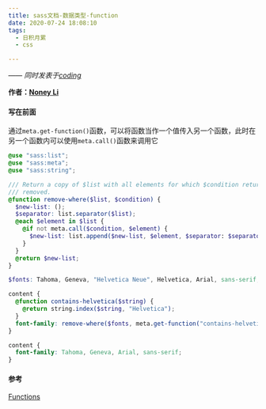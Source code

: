 ```yaml
---
title: sass文档-数据类型-function
date: 2020-07-24 18:08:10
tags:
  - 日积月累
  - css

---
```


[Noney Li]: https://github.com/noney/ "noneyli"

*—— 同时发表于[coding](http://0kv30q.coding-pages.com/)*

__作者：[Noney Li]__

#### 写在前面

通过`meta.get-function()`函数，可以将函数当作一个值传入另一个函数，此时在另一个函数内可以使用`meta.call()`函数来调用它

```scss
@use "sass:list";
@use "sass:meta";
@use "sass:string";

/// Return a copy of $list with all elements for which $condition returns `true`
/// removed.
@function remove-where($list, $condition) {
  $new-list: ();
  $separator: list.separator($list);
  @each $element in $list {
    @if not meta.call($condition, $element) {
      $new-list: list.append($new-list, $element, $separator: $separator);
    }
  }
  @return $new-list;
}

$fonts: Tahoma, Geneva, "Helvetica Neue", Helvetica, Arial, sans-serif;

content {
  @function contains-helvetica($string) {
    @return string.index($string, "Helvetica");
  }
  font-family: remove-where($fonts, meta.get-function("contains-helvetica"));
}
```

<!-- more -->

```css
content {
  font-family: Tahoma, Geneva, Arial, sans-serif;
}
```

#### 参考

[Functions](https://sass-lang.com/documentation/values/functions)